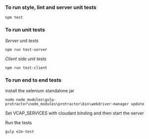 ### To run style, lint and server unit tests
```
npm test
```


### To run unit tests

*Server unit tests*
```
npm run test-server
```

*Client side unit tests*
```
npm run test-client
```

###  To run end to end tests

install the selenium standalone jar
```
node node_modules\gulp-protractor\node_modules\protractor\bin\webdriver-manager update
```

Set VCAP_SERVICES with cloudant binding and then start the server

Run the tests 
```
gulp e2e-test
```
